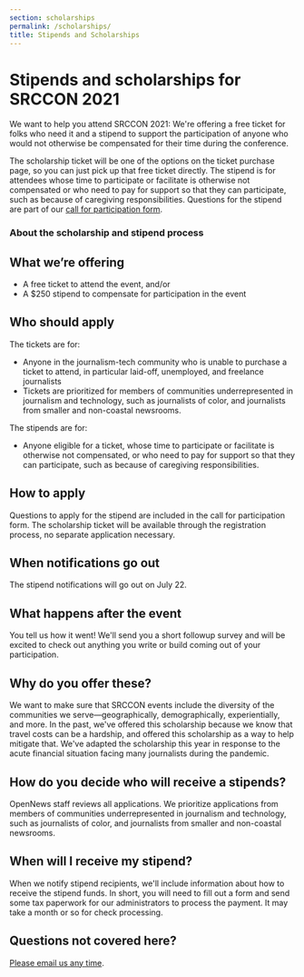 ```yaml
---
section: scholarships
permalink: /scholarships/
title: Stipends and Scholarships
---
```


# Stipends and scholarships for SRCCON 2021

We want to help you attend SRCCON 2021: We're offering a free ticket for folks who need it and a stipend to support the participation of anyone who would not otherwise be compensated for their time during the conference.

The scholarship ticket will be one of the options on the ticket purchase page, so you can just pick up that free ticket directly. The stipend is for attendees whose time to participate or facilitate is otherwise not compensated or who need to pay for support so that they can participate, such as because of caregiving responsibilities. Questions for the stipend are part of our [call for participation form](/participation/form).

### About the scholarship and stipend process

## What we&rsquo;re offering

* A free ticket to attend the event, and/or
* A $250 stipend to compensate for participation in the event

## Who should apply

The tickets are for:

* Anyone in the journalism-tech community who is unable to purchase a ticket to attend, in particular laid-off, unemployed, and freelance journalists
* Tickets are prioritized for members of communities underrepresented in journalism and technology, such as journalists of color, and journalists from smaller and non-coastal newsrooms.

The stipends are for:

* Anyone eligible for a ticket, whose time to participate or facilitate is otherwise not compensated, or who need to pay for support so that they can participate, such as because of caregiving responsibilities.

## How to apply

Questions to apply for the stipend are included in the call for participation form. The scholarship ticket will be available through the registration process, no separate application necessary. 

## When notifications go out

The stipend notifications will go out on July 22.

## What happens after the event

You tell us how it went! We'll send you a short followup survey and will be excited to check out anything you write or build coming out of your participation.

## Why do you offer these?

We want to make sure that SRCCON events include the diversity of the communities we serve—geographically, demographically, experientially, and more. In the past, we've offered this scholarship because we know that travel costs can be a hardship, and offered this scholarship as a way to help mitigate that. We've adapted the scholarship this year in response to the acute financial situation facing many journalists during the pandemic.

## How do you decide who will receive a stipends?

OpenNews staff reviews all applications. We prioritize applications from members of communities underrepresented in journalism and technology, such as journalists of color, and journalists from smaller and non-coastal newsrooms.

## When will I receive my stipend?

When we notify stipend recipients, we'll include information about how to receive the stipend funds. In short, you will need to fill out a form and send some tax paperwork for our administrators to process the payment. It may take a month or so for check processing.

## Questions not covered here?

[Please email us any time](mailto:srccon@opennews.org).

